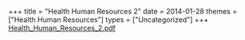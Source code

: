 +++
title = "Health Human Resources 2"
date = 2014-01-28
themes = ["Health Human Resources"]
types = ["Uncategorized"]
+++
[Health\_Human\_Resources\_2.pdf](/files/Health_Human_Resources_2.pdf)
